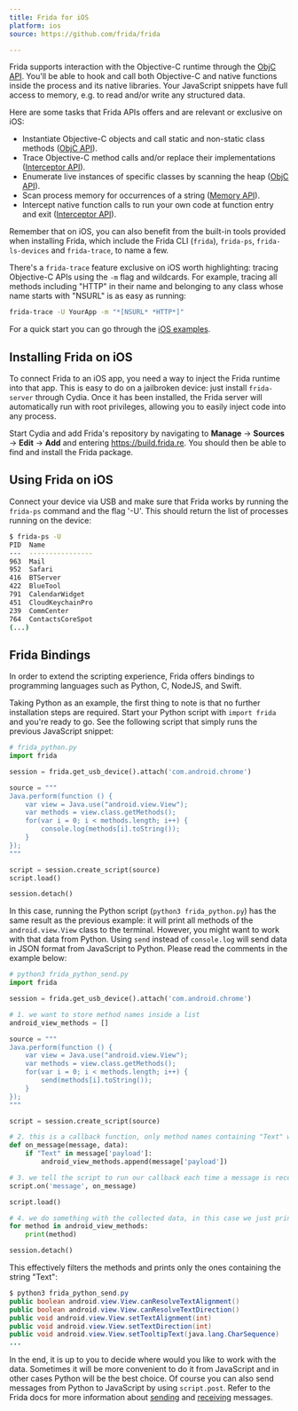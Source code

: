 ```yaml
---
title: Frida for iOS
platform: ios
source: https://github.com/frida/frida

---
```


Frida supports interaction with the Objective-C runtime through the [ObjC API](https://www.frida.re/docs/javascript-api/#objc "Frida - ObjC API"). You'll be able to hook and call both Objective-C and native functions inside the process and its native libraries. Your JavaScript snippets have full access to memory, e.g. to read and/or write any structured data.

Here are some tasks that Frida APIs offers and are relevant or exclusive on iOS:

- Instantiate Objective-C objects and call static and non-static class methods ([ObjC API](https://www.frida.re/docs/javascript-api/#objc "Frida - ObjC API")).
- Trace Objective-C method calls and/or replace their implementations ([Interceptor API](https://www.frida.re/docs/javascript-api/#interceptor "Frida - Interceptor API")).
- Enumerate live instances of specific classes by scanning the heap ([ObjC API](https://www.frida.re/docs/javascript-api/#objc "Frida - ObjC API")).
- Scan process memory for occurrences of a string ([Memory API](https://www.frida.re/docs/javascript-api/#memory "Frida - Memory API")).
- Intercept native function calls to run your own code at function entry and exit ([Interceptor API](https://www.frida.re/docs/javascript-api/#interceptor "Frida - Interceptor API")).

Remember that on iOS, you can also benefit from the built-in tools provided when installing Frida, which include the Frida CLI (`frida`), `frida-ps`, `frida-ls-devices` and `frida-trace`, to name a few.

There's a `frida-trace` feature exclusive on iOS worth highlighting: tracing Objective-C APIs using the `-m` flag and wildcards. For example, tracing all methods including "HTTP" in their name and belonging to any class whose name starts with "NSURL" is as easy as running:

```bash
frida-trace -U YourApp -m "*[NSURL* *HTTP*]"
```

For a quick start you can go through the [iOS examples](https://www.frida.re/docs/examples/ios/ "Frida iOS examples").

## Installing Frida on iOS

To connect Frida to an iOS app, you need a way to inject the Frida runtime into that app. This is easy to do on a jailbroken device: just install `frida-server` through Cydia. Once it has been installed, the Frida server will automatically run with root privileges, allowing you to easily inject code into any process.

Start Cydia and add Frida's repository by navigating to **Manage** -> **Sources** -> **Edit** -> **Add** and entering <https://build.frida.re>. You should then be able to find and install the Frida package.

## Using Frida on iOS

Connect your device via USB and make sure that Frida works by running the `frida-ps` command and the flag '-U'. This should return the list of processes running on the device:

```bash
$ frida-ps -U
PID  Name
---  ----------------
963  Mail
952  Safari
416  BTServer
422  BlueTool
791  CalendarWidget
451  CloudKeychainPro
239  CommCenter
764  ContactsCoreSpot
(...)
```

## Frida Bindings

In order to extend the scripting experience, Frida offers bindings to programming languages such as Python, C, NodeJS, and Swift.

Taking Python as an example, the first thing to note is that no further installation steps are required. Start your Python script with `import frida` and you're ready to go. See the following script that simply runs the previous JavaScript snippet:

```python
# frida_python.py
import frida

session = frida.get_usb_device().attach('com.android.chrome')

source = """
Java.perform(function () {
    var view = Java.use("android.view.View");
    var methods = view.class.getMethods();
    for(var i = 0; i < methods.length; i++) {
        console.log(methods[i].toString());
    }
});
"""

script = session.create_script(source)
script.load()

session.detach()
```

In this case, running the Python script (`python3 frida_python.py`) has the same result as the previous example: it will print all methods of the `android.view.View` class to the terminal. However, you might want to work with that data from Python. Using `send` instead of `console.log` will send data in JSON format from JavaScript to Python. Please read the comments in the example below:

```python
# python3 frida_python_send.py
import frida

session = frida.get_usb_device().attach('com.android.chrome')

# 1. we want to store method names inside a list
android_view_methods = []

source = """
Java.perform(function () {
    var view = Java.use("android.view.View");
    var methods = view.class.getMethods();
    for(var i = 0; i < methods.length; i++) {
        send(methods[i].toString());
    }
});
"""

script = session.create_script(source)

# 2. this is a callback function, only method names containing "Text" will be appended to the list
def on_message(message, data):
    if "Text" in message['payload']:
        android_view_methods.append(message['payload'])

# 3. we tell the script to run our callback each time a message is received
script.on('message', on_message)

script.load()

# 4. we do something with the collected data, in this case we just print it
for method in android_view_methods:
    print(method)

session.detach()
```

This effectively filters the methods and prints only the ones containing the string "Text":

```java
$ python3 frida_python_send.py
public boolean android.view.View.canResolveTextAlignment()
public boolean android.view.View.canResolveTextDirection()
public void android.view.View.setTextAlignment(int)
public void android.view.View.setTextDirection(int)
public void android.view.View.setTooltipText(java.lang.CharSequence)
...
```

In the end, it is up to you to decide where would you like to work with the data. Sometimes it will be more convenient to do it from JavaScript and in other cases Python will be the best choice. Of course you can also send messages from Python to JavaScript by using `script.post`. Refer to the Frida docs for more information about [sending](https://www.frida.re/docs/messages/#sending-messages-from-a-target-process "Sending messages from a target process") and [receiving](https://www.frida.re/docs/messages/#receiving-messages-in-a-target-process "Receiving messages in a target process") messages.